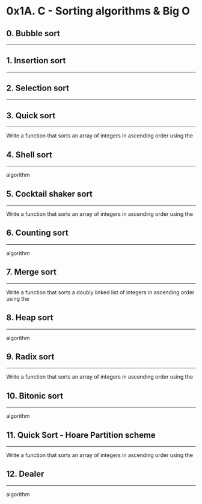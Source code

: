 # 0x1A. C - Sorting algorithms & Big O
## 0. Bubble sort
***



## 1. Insertion sort
***



## 2. Selection sort
***



## 3. Quick sort
***
Write a function that sorts an array of integers in ascending order using the

## 4. Shell sort
***
 algorithm

## 5. Cocktail shaker sort
***
Write a function that sorts an array of integers in ascending order using the

## 6. Counting sort
***
 algorithm

## 7. Merge sort
***
Write a function that sorts a doubly linked list of integers in ascending order using the

## 8. Heap sort
***
 algorithm

## 9. Radix sort
***
Write a function that sorts an array of integers in ascending order using the

## 10. Bitonic sort
***
 algorithm

## 11. Quick Sort - Hoare Partition scheme
***
Write a function that sorts an array of integers in ascending order using the

## 12. Dealer
***
 algorithm